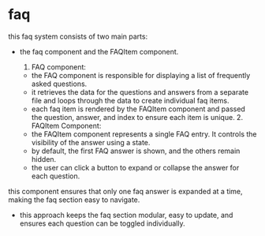 # faq

this faq system consists of two main parts:

- the faq component and the FAQItem component.

  1. FAQ component:

  - the FAQ component is responsible for displaying a list of frequently asked questions.
  - it retrieves the data for the questions and answers from a separate file and loops through the data to create individual faq items.
  - each faq item is rendered by the FAQItem component and passed the question, answer, and index to ensure each item is unique. 2. FAQItem Component:
  - the FAQItem component represents a single FAQ entry. It controls the visibility of the answer using a state.
  - by default, the first FAQ answer is shown, and the others remain hidden.
  - the user can click a button to expand or collapse the answer for each question.

this component ensures that only one faq answer is expanded at a time, making the faq section easy to navigate.

- this approach keeps the faq section modular, easy to update, and ensures each question can be toggled individually.
